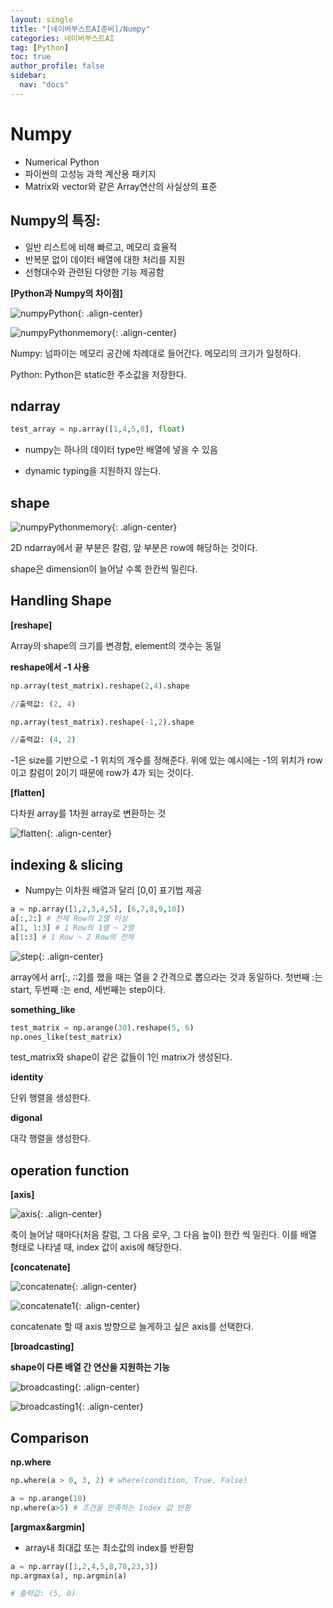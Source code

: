 ```yaml
---
layout: single
title: "[네이버부스트AI준비]/Numpy"
categories: 네이버부스트AI
tag: [Python]
toc: true
author_profile: false
sidebar:
  nav: "docs"
---
```


# Numpy

- Numerical Python
- 파이썬의 고성능 과학 계산용 패키지
- Matrix와 vector와 같은 Array연산의 사실상의 표준

## Numpy의 특징:

- 일반 리스트에 비해 빠르고, 메모리 효율적
- 반복문 없이 데이터 배열에 대한 처리를 지원
- 선형대수와 관련된 다양한 기능 제공함

**[Python과 Numpy의 차이점]**

![numpyPython]({{site.url}}/images/2023-08-26-naver7/pythonvsnumpy.png){: .align-center}

![numpyPythonmemory]({{site.url}}/images/2023-08-26-naver7/numpymemory.png){: .align-center}

Numpy: 넘파이는 메모리 공간에 차례대로 들어간다. 메모리의 크기가 일정하다.

Python: Python은 static한 주소값을 저장한다.

## ndarray

```python
test_array = np.array([1,4,5,8], float)
```

- numpy는 하나의 데이터 type만 배열에 넣을 수 있음

* dynamic typing을 지원하지 않는다.

## shape

![numpyPythonmemory]({{site.url}}/images/2023-08-26-naver7/numpymemory.png){: .align-center}

2D ndarray에서 끝 부분은 칼럼, 앞 부분은 row에 해당하는 것이다.

shape은 dimension이 늘어날 수록 한칸씩 밀린다.

## Handling Shape

**[reshape]**

Array의 shape의 크기를 변경함, element의 갯수는 동일

**reshape에서 -1 사용**

```python
np.array(test_matrix).reshape(2,4).shape

//출력값: (2, 4)

np.array(test_matrix).reshape(-1,2).shape

//출력값: (4, 2)
```

-1은 size를 기반으로 -1 위치의 개수를 정해준다. 위에 있는 예시에는 -1의 위치가 row이고 칼럼이 2이기 때문에 row가 4가 되는 것이다.

**[flatten]**

다차원 array를 1차원 array로 변환하는 것

![flatten]({{site.url}}/images/2023-08-26-naver7/flatten.png){: .align-center}

## indexing & slicing

- Numpy는 이차원 배열과 달리 [0,0] 표기법 제공

```python
a = np.array([1,2,3,4,5], [6,7,8,9,10])
a[:,2:] # 전체 Row의 2열 이상
a[1, 1:3] # 1 Row의 1열 ~ 2열
a[1:3] # 1 Row ~ 2 Row의 전체
```

![step]({{site.url}}/images/2023-08-26-naver7/step.png){: .align-center}

array에서 arr[:, ::2]를 했을 때는 열을 2 간격으로 뽑으라는 것과 동일하다. 첫번째 :는 start, 두번째 :는 end, 세번째는 step이다.

**something_like**

```python
test_matrix = np.arange(30).reshape(5, 6)
np.ones_like(test_matrix)
```

test_matrix와 shape이 같은 값들이 1인 matrix가 생성된다.

**identity**

단위 행렬을 생성한다.

**digonal**

대각 행렬을 생성한다.

## operation function

**[axis]**

![axis]({{site.url}}/images/2023-08-26-naver7/axis.png){: .align-center}

축이 늘어날 때마다(처음 칼럼, 그 다음 로우, 그 다음 높이) 한칸 씩 밀린다. 이를 배열 형태로 나타낼 때, index 값이 axis에 해당한다.

**[concatenate]**

![concatenate]({{site.url}}/images/2023-08-26-naver7/concatenate.png){: .align-center}

![concatenate1]({{site.url}}/images/2023-08-26-naver7/concatenate1.png){: .align-center}

concatenate 할 때 axis 방향으로 늘게하고 싶은 axis를 선택한다.

**[broadcasting]**

**shape이 다른 배열 간 연산을 지원하는 기능**

![broadcasting]({{site.url}}/images/2023-08-26-naver7/broadcasting.png){: .align-center}

![broadcasting1]({{site.url}}/images/2023-08-26-naver7/broadcasting1.png){: .align-center}

## Comparison

**np.where**

```python
np.where(a > 0, 3, 2) # where(condition, True, False)
```

```python
a = np.arange(10)
np.where(a>5) # 조건을 만족하는 Index 값 반환
```

**[argmax&argmin]**

- array내 최대값 또는 최소값의 index를 반환함

```python
a = np.array([1,2,4,5,8,78,23,3])
np.argmax(a), np.argmin(a)

# 출력값: (5, 0)
```
